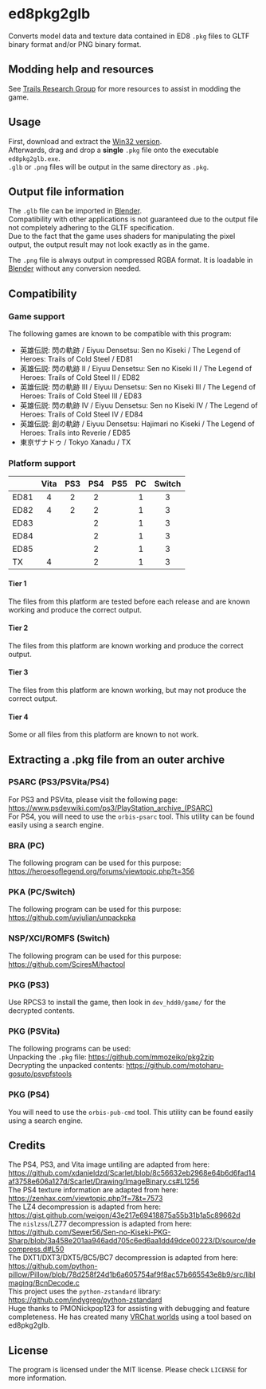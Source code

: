 # ed8pkg2glb

Converts model data and texture data contained in ED8 `.pkg` files to GLTF binary format and/or PNG binary format.  

## Modding help and resources

See [Trails Research Group](https://github.com/Trails-Research-Group) for more resources to assist in modding the game.  

## Usage

First, download and extract the [Win32 version](https://github.com/uyjulian/ed8pkg2glb/releases/latest/download/ed8pkg2glb-win32.zip).  
Afterwards, drag and drop a **single** `.pkg` file onto the executable `ed8pkg2glb.exe`.  
`.glb` or `.png` files will be output in the same directory as `.pkg`.  

## Output file information

The `.glb` file can be imported in [Blender](https://www.blender.org/).  
Compatibility with other applications is not guaranteed due to the output file not completely adhering to the GLTF specification.  
Due to the fact that the game uses shaders for manipulating the pixel output, the output result may not look exactly as in the game.  

The `.png` file is always output in compressed RGBA format. It is loadable in [Blender](https://www.blender.org/) without any conversion needed.  

## Compatibility

### Game support

The following games are known to be compatible with this program:  
* 英雄伝説: 閃の軌跡 / Eiyuu Densetsu: Sen no Kiseki / The Legend of Heroes: Trails of Cold Steel / ED81
* 英雄伝説: 閃の軌跡 II / Eiyuu Densetsu: Sen no Kiseki II / The Legend of Heroes: Trails of Cold Steel II / ED82
* 英雄伝説: 閃の軌跡 III / Eiyuu Densetsu: Sen no Kiseki III / The Legend of Heroes: Trails of Cold Steel III / ED83
* 英雄伝説: 閃の軌跡 IV / Eiyuu Densetsu: Sen no Kiseki IV / The Legend of Heroes: Trails of Cold Steel IV / ED84
* 英雄伝説: 創の軌跡 / Eiyuu Densetsu: Hajimari no Kiseki / The Legend of Heroes: Trails into Reverie / ED85
* 東亰ザナドゥ / Tokyo Xanadu / TX

### Platform support

|      | Vita | PS3 | PS4 | PS5 | PC | Switch |
|------|:----:|:---:|:---:|:---:|:--:|:------:|
| ED81 | 4    | 2   | 2   |     | 1  | 3      |
| ED82 | 4    | 2   | 2   |     | 1  | 3      |
| ED83 |      |     | 2   |     | 1  | 3      |
| ED84 |      |     | 2   |     | 1  | 3      |
| ED85 |      |     | 2   |     | 1  | 3      |
| TX   | 4    |     | 2   |     | 1  | 3      |

#### Tier 1

The files from this platform are tested before each release and are known working and produce the correct output.

#### Tier 2

The files from this platform are known working and produce the correct output.

#### Tier 3

The files from this platform are known working, but may not produce the correct output.

#### Tier 4

Some or all files from this platform are known to not work.

## Extracting a .pkg file from an outer archive

### PSARC (PS3/PSVita/PS4)
For PS3 and PSVita, please visit the following page: https://www.psdevwiki.com/ps3/PlayStation_archive_(PSARC)  
For PS4, you will need to use the `orbis-psarc` tool. This utility can be found easily using a search engine.  

### BRA (PC)
The following program can be used for this purpose: https://heroesoflegend.org/forums/viewtopic.php?t=356  

### PKA (PC/Switch)
The following program can be used for this purpose: https://github.com/uyjulian/unpackpka  

### NSP/XCI/ROMFS (Switch)
The following program can be used for this purpose: https://github.com/SciresM/hactool  

### PKG (PS3)
Use RPCS3 to install the game, then look in `dev_hdd0/game/` for the decrypted contents.  

### PKG (PSVita)
The following programs can be used:  
Unpacking the `.pkg` file: https://github.com/mmozeiko/pkg2zip  
Decrypting the unpacked contents: https://github.com/motoharu-gosuto/psvpfstools  

### PKG (PS4)
You will need to use the `orbis-pub-cmd` tool. This utility can be found easily using a search engine.  

## Credits

The PS4, PS3, and Vita image untiling are adapted from here: https://github.com/xdanieldzd/Scarlet/blob/8c56632eb2968e64b6d6fad14af3758e606a127d/Scarlet/Drawing/ImageBinary.cs#L1256  
The PS4 texture information are adapted from here: https://zenhax.com/viewtopic.php?f=7&t=7573  
The LZ4 decompression is adapted from here: https://gist.github.com/weigon/43e217e69418875a55b31b1a5c89662d  
The `nislzss`/LZ77 decompression is adapted from here: https://github.com/Sewer56/Sen-no-Kiseki-PKG-Sharp/blob/3a458e201aa946add705c6ed6aa1dd49dce00223/D/source/decompress.d#L50  
The DXT1/DXT3/DXT5/BC5/BC7 decompression is adapted from here: https://github.com/python-pillow/Pillow/blob/78d258f24d1b6a605754af9f8ac57b665543e8b9/src/libImaging/BcnDecode.c  
This project uses the `python-zstandard` library: https://github.com/indygreg/python-zstandard  
Huge thanks to PMONickpop123 for assisting with debugging and feature completeness. He has created many [VRChat worlds](https://vrchat.com/home/user/usr_f261268d-87ad-4281-94c0-33cb5085195b) using a tool based on ed8pkg2glb.  

## License

The program is licensed under the MIT license. Please check `LICENSE` for more information.
